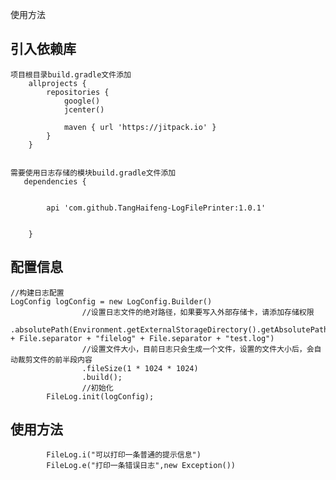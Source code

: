 

使用方法

## 引入依赖库  


	项目根目录build.gradle文件添加
        allprojects {
            repositories {
                google()
                jcenter()
            
                maven { url 'https://jitpack.io' }
            }
        }
         
    
    需要使用日志存储的模块build.gradle文件添加
       dependencies {
           
        
            api 'com.github.TangHaifeng-LogFilePrinter:1.0.1'
        
          
        }


## 配置信息


```
//构建日志配置
LogConfig logConfig = new LogConfig.Builder()
				//设置日志文件的绝对路径，如果要写入外部存储卡，请添加存储权限
                .absolutePath(Environment.getExternalStorageDirectory().getAbsolutePath() + File.separator + "filelog" + File.separator + "test.log")
                //设置文件大小，目前日志只会生成一个文件，设置的文件大小后，会自动裁剪文件的前半段内容
                .fileSize(1 * 1024 * 1024)
                .build();
                //初始化
        FileLog.init(logConfig);
```


## 使用方法

			
            FileLog.i("可以打印一条普通的提示信息")
      		FileLog.e("打印一条错误日志",new Exception())







